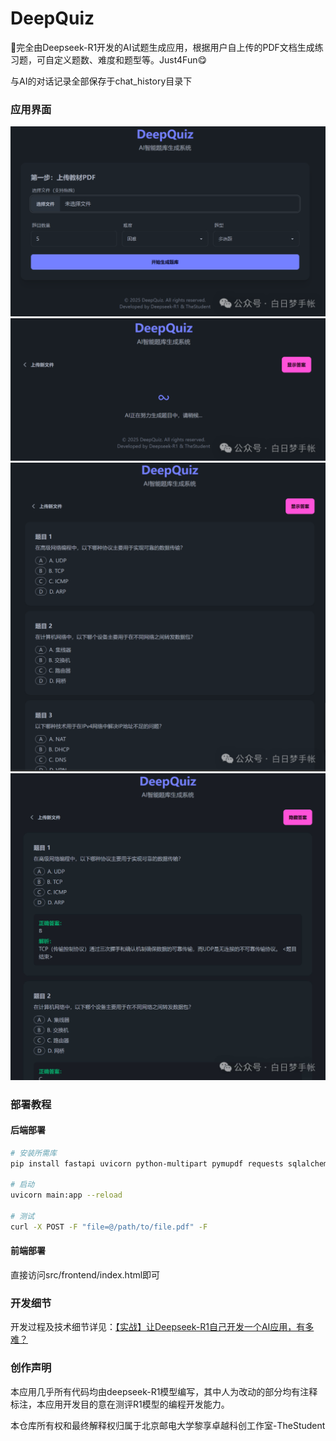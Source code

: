 # DeepQuiz

🚀完全由Deepseek-R1开发的AI试题生成应用，根据用户自上传的PDF文档生成练习题，可自定义题数、难度和题型等。Just4Fun😋

与AI的对话记录全部保存于chat_history目录下

### 应用界面

![](figures/home.png)
![](figures/loading.png)
![](figures/example.png)
![](figures/example_answer.jpg)

### 部署教程

#### 后端部署
```bash
# 安装所需库
pip install fastapi uvicorn python-multipart pymupdf requests sqlalchemy

# 启动
uvicorn main:app --reload

# 测试
curl -X POST -F "file=@/path/to/file.pdf" -F
```

#### 前端部署
直接访问src/frontend/index.html即可

### 开发细节
开发过程及技术细节详见：[【实战】让Deepseek-R1自己开发一个AI应用，有多难？](https://mp.weixin.qq.com/s/MfRcGOHIdj-ZckKGNgk7-Q)

### 创作声明
本应用几乎所有代码均由deepseek-R1模型编写，其中人为改动的部分均有注释标注，本应用开发目的意在测评R1模型的编程开发能力。

本仓库所有权和最终解释权归属于北京邮电大学黎享卓越科创工作室-TheStudent
